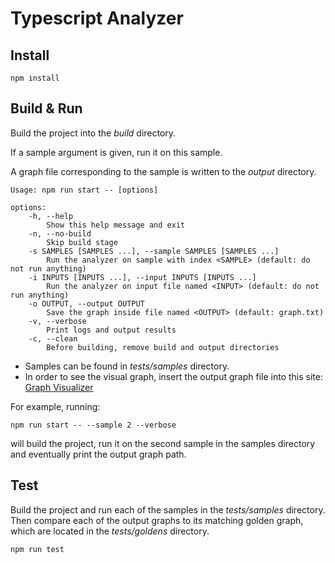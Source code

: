 # Typescript Analyzer

## Install

```
npm install
```

## Build & Run

Build the project into the *build* directory.

If a sample argument is given, run it on this sample.

A graph file corresponding to the sample is written to the *output* directory.

```
Usage: npm run start -- [options]

options:
    -h, --help
        Show this help message and exit
    -n, --no-build
        Skip build stage
    -s SAMPLES [SAMPLES ...], --sample SAMPLES [SAMPLES ...]
        Run the analyzer on sample with index <SAMPLE> (default: do not run anything)
    -i INPUTS [INPUTS ...], --input INPUTS [INPUTS ...]
        Run the analyzer on input file named <INPUT> (default: do not run anything)
    -o OUTPUT, --output OUTPUT
        Save the graph inside file named <OUTPUT> (default: graph.txt)
    -v, --verbose
        Print logs and output results
    -c, --clean
        Before building, remove build and output directories

```

* Samples can be found in *tests/samples* directory.
* In order to see the visual graph, insert the output graph file into this site: [Graph Visualizer](https://dreampuf.github.io/GraphvizOnline/)

For example, running:

```
npm run start -- --sample 2 --verbose
```

will build the project, run it on the second sample in the samples directory and eventually print the output graph path.

## Test

Build the project and run each of the samples in the *tests/samples* directory. Then compare each of the output graphs to its matching golden graph, which are located in the *tests/goldens* directory.

```
npm run test
```
